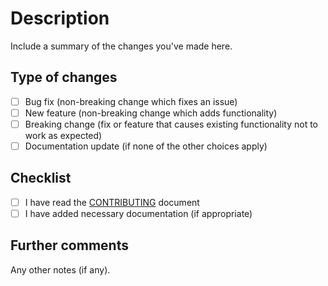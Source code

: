# Description
Include a summary of the changes you've made here.

## Type of changes
 - [ ] Bug fix (non-breaking change which fixes an issue)
 - [ ] New feature (non-breaking change which adds functionality)
 - [ ] Breaking change (fix or feature that causes existing functionality not to work as expected)
 - [ ] Documentation update (if none of the other choices apply)

## Checklist
 - [ ] I have read the [CONTRIBUTING](https://github.com/Joralmo/instagramFollow/CONTRIBUTING.md) document
 - [ ] I have added necessary documentation (if appropriate)

## Further comments
Any other notes (if any).

